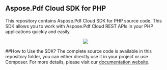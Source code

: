 ## Aspose.Pdf Cloud SDK for PHP
This repository contains Aspose.Pdf Cloud SDK for PHP source code. This SDK allows you to work with Aspose.Pdf Cloud REST APIs in your PHP applications quickly and easily.

<p align="center">
  <a title="Download complete Aspose.Pdf for Cloud source code" href="https://github.com/asposepdf/Aspose_Pdf_Cloud/archive/master.zip">
	<img src="https://raw.github.com/AsposeExamples/java-examples-dashboard/master/images/downloadZip-Button-Large.png" />
  </a>
</p>

##How to Use the SDK?
The complete source code is available in this repository folder, you can either directly use it in your project or use Composer. For more details, please visit our [documentation website](http://www.aspose.com/docs/display/pdfcloud/How+to+Setup+Aspose.Pdf+Cloud+SDK+for+PHP).
